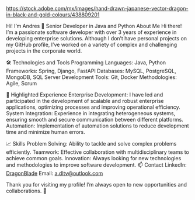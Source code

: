 https://stock.adobe.com/mx/images/hand-drawn-japanese-vector-dragon-in-black-and-gold-colours/438809201

Hi! I’m Andres
🚀 Senior Developer in Java and Python
About Me
Hi there! I’m a passionate software developer with over 3 years of experience in developing enterprise solutions. Although I don’t have personal projects on my GitHub profile, I’ve worked on a variety of complex and challenging projects in the corporate world.

🛠️ Technologies and Tools
Programming Languages: Java, Python
Frameworks: Spring, Django, FastAPI
Databases: MySQL, PostgreSQL, MongoDB, SQL Server
Development Tools: Git, Docker
Methodologies: Agile, Scrum

🌟 Highlighted Experience
Enterprise Development: I have led and participated in the development of scalable and robust enterprise applications, optimizing processes and improving operational efficiency.
System Integration: Experience in integrating heterogeneous systems, ensuring smooth and secure communication between different platforms.
Automation: Implementation of automation solutions to reduce development time and minimize human errors.

📈 Skills
Problem Solving: Ability to tackle and solve complex problems efficiently.
Teamwork: Effective collaboration with multidisciplinary teams to achieve common goals.
Innovation: Always looking for new technologies and methodologies to improve software development.
📫 Contact
LinkedIn: [DragonBlade](https://www.linkedin.com/in/adltv/)
Email: a.dltv@outlook.com

Thank you for visiting my profile! I’m always open to new opportunities and collaborations. 🚀
